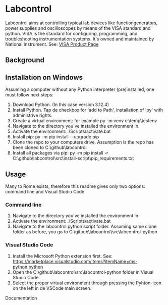 # Labcontrol 
Labcontrol aims at controlling typical lab devices like functiongenerators, power supplies and oscilloscopes by means of the VISA standard and python.
VISA is the standard for configuring, programming, and troubleshooting instrumentation systems. It's owned and maintained by National Instrument. 
See: [VISA Product Page](https://www.ni.com/nl-nl/shop/product/ni-visa.html)  

## Background

## Installation on Windows
Assuming a computer without any Python interpreter (pre)installed, one must follow next steps:
1. Download Python. (In this case version 3.12.4)
2. Install Python. Tap de checkbox for 'add to Path', installation of 'py' with administrive rights.
3. Create a virtual environment: for example py -m venv c:\temp\testenv
4. Navigate to the directory you've installed the environment in.
5. Activate the environment: .\Scripts\activate.bat
6. Install pip: py -m pip install --upgrade pip
7. Clone the repo to your computers drive. Assumption is the repo has been cloned to C:\github\labcontrol
8. Install all packages via pip: py -m pip install -r C:\github\labcontrol\src\install-script\pip_requirements.txt
   
## Usage
Many to Rome exists, therefore this readme gives only two options: command line and Visual Studio Code
### Command line
1. Navigate to the directory you've installed the environment in.
2. Activate the environment: .\Scripts\activate.bat
3. Navigate to the labcontrol python script folder. Assuming same clone folder as before, you go to C:\github\labcontrol\src\labcontrol-python

### Visual Studio Code
1. Install the Microsoft Python extension first. See: https://marketplace.visualstudio.com/items?itemName=ms-python.python
2. Open the C:\github\labcontrol\src\labcontrol-python folder in Visual Studio Code.
3. Select the proper virtual environment through pressing the Pyhton-icon on the left in de VSCode main screen.  

Documentation

